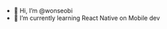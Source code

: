 - 👋 Hi, I’m @wonseobi
- 🌱 I’m currently learning React Native on Mobile dev

<!---
wonseobi/wonseobi is a ✨ special ✨ repository because its `README.md` (this file) appears on your GitHub profile.
You can click the Preview link to take a look at your changes.
--->

